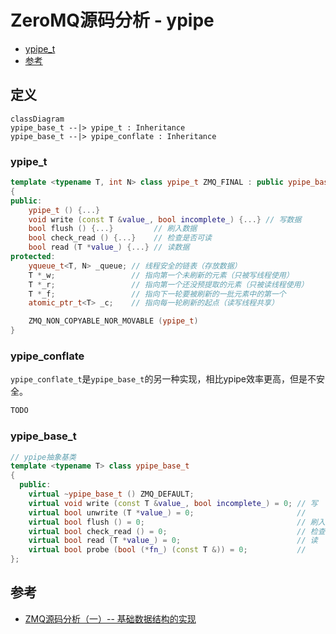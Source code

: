 # ZeroMQ源码分析 - ypipe

<!-- vim-markdown-toc GFM -->

* [ypipe_t](#ypipe_t)
* [参考](#参考)

<!-- vim-markdown-toc -->



## 定义

```mermaid
classDiagram
ypipe_base_t --|> ypipe_t : Inheritance
ypipe_base_t --|> ypipe_conflate : Inheritance
```

### ypipe_t

```c++
template <typename T, int N> class ypipe_t ZMQ_FINAL : public ypipe_base_t<T>
{
public:
    ypipe_t () {...}
    void write (const T &value_, bool incomplete_) {...} // 写数据
    bool flush () {...}         // 刷入数据
    bool check_read () {...}    // 检查是否可读
    bool read (T *value_) {...} // 读数据
protected:
    yqueue_t<T, N> _queue; // 线程安全的链表（存放数据）
    T *_w;                 // 指向第一个未刷新的元素（只被写线程使用）
    T *_r;                 // 指向第一个还没预提取的元素（只被读线程使用）
    T *_f;                 // 指向下一轮要被刷新的一批元素中的第一个
    atomic_ptr_t<T> _c;    // 指向每一轮刷新的起点（读写线程共享）

    ZMQ_NON_COPYABLE_NOR_MOVABLE (ypipe_t)
}
```

### ypipe_conflate

`ypipe_conflate_t`是`ypipe_base_t`的另一种实现，相比ypipe效率更高，但是不安全。

```c++
TODO
```

### ypipe_base_t

```c++
// ypipe抽象基类
template <typename T> class ypipe_base_t
{
  public:
    virtual ~ypipe_base_t () ZMQ_DEFAULT;
    virtual void write (const T &value_, bool incomplete_) = 0; // 写
    virtual bool unwrite (T *value_) = 0;                       // 
    virtual bool flush () = 0;                                  // 刷入数据
    virtual bool check_read () = 0;                             // 检查读入的数据
    virtual bool read (T *value_) = 0;                          // 读
    virtual bool probe (bool (*fn_) (const T &)) = 0;           // 
};
```





## 参考

- [ZMQ源码分析（一）-- 基础数据结构的实现](https://blog.csdn.net/tbyzs/article/details/50569627)

